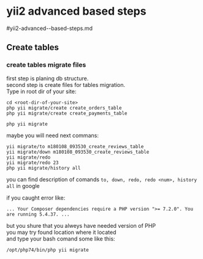 # yii2 advanced based steps
#yii2-advanced--based-steps.md
<!-- yii2-advanced--based-steps.md -->

## Create tables
### create tables migrate files
first step is planing db structure.<br/>
second step is create files for tables migration.<br/>
Type in root dir of your site:<br/>
```
cd <root-dir-of-your-site>
php yii migrate/create create_orders_table
php yii migrate/create create_payments_table

php yii migrate
```

maybe you will need next commans:
```
yii migrate/to m180108_093530_create_reviews_table
yii migrate/down m180108_093530_create_reviews_table
yii migrate/redo
yii migrate/redo 23
php yii migrate/history all
```
you can find description of comands `to, down, redo, redo <num>, history all` in google

if you caught error like:
```
... Your Composer dependencies require a PHP version ">= 7.2.0". You are running 5.4.37. ...
```
but you shure that you alweys have needed version of PHP<br/>
you may try found location where it located<br/>
and type your bash comand some like this:
```
/opt/php74/bin/php yii migrate
```